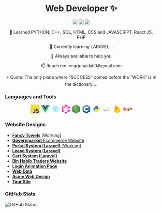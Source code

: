 <p align="center">
  <h1 align="center">Web Developer ✨</h1>
</p>
<p align="center">
  <a href="https://twitter.com/junaidali113"><img src="https://img.shields.io/badge/twitter-%231DA1F2.svg?&style=for-the-badge&logo=twitter&logoColor=white" height="25"></a>
  <a href="https://www.linkedin.com/in/junaidali113/"><img src="https://img.shields.io/badge/linkedin-%230077B5.svg?&style=for-the-badge&logo=linkedin&logoColor=white" height="25"></a>
  <a href="https://www.instagram.com/engr.junaid.ali/"><img src="https://img.shields.io/badge/instagram-%23E4405F.svg?&style=for-the-badge&logo=instagram&logoColor=white" height="25"></a>
</p>

<p align="center">👯 Learned PYTHON, C++, SQL, HTML, CSS and JAVASCRIPT, React JS, PHP</p>
<p align="center">🌱 Currently learning LARAVEL...</p>
<p align="center">💬 Always available to help you</p>
<p align="center">📫 Reach me: engrjunaidali0@gmail.com</p>
<p align="center">⚡ Quote: The only place where "SUCCESS" comes before the "WORK" is in the dictionary!...</p>

### Languages and Tools
<p align="center">
  <img height="30" src="https://raw.githubusercontent.com/github/explore/80688e429a7d4ef2fca1e82350fe8e3517d3494d/topics/javascript/javascript.png">
  <img height="30" src="https://raw.githubusercontent.com/github/explore/80688e429a7d4ef2fca1e82350fe8e3517d3494d/topics/vue/vue.png">
  <img height="30" src="https://raw.githubusercontent.com/github/explore/80688e429a7d4ef2fca1e82350fe8e3517d3494d/topics/react/react.png">
  <img height="30" src="https://raw.githubusercontent.com/github/explore/5c058a388828bb5fde0bcafd4bc867b5bb3f26f3/topics/graphql/graphql.png">
  <img height="30" src="https://raw.githubusercontent.com/github/explore/80688e429a7d4ef2fca1e82350fe8e3517d3494d/topics/nodejs/nodejs.png">
  <img height="30" src="https://raw.githubusercontent.com/github/explore/80688e429a7d4ef2fca1e82350fe8e3517d3494d/topics/cpp/cpp.png">
  <img height="30" src="https://raw.githubusercontent.com/github/explore/80688e429a7d4ef2fca1e82350fe8e3517d3494d/topics/python/python.png">
  <img height="30" src="https://raw.githubusercontent.com/github/explore/80688e429a7d4ef2fca1e82350fe8e3517d3494d/topics/mysql/mysql.png">
  <img height="30" src="https://raw.githubusercontent.com/github/explore/80688e429a7d4ef2fca1e82350fe8e3517d3494d/topics/firebase/firebase.png">
  <img height="30" src="https://raw.githubusercontent.com/github/explore/80688e429a7d4ef2fca1e82350fe8e3517d3494d/topics/git/git.png">
</p>

### Website Designs
<ul>
  <li><a href="https://fancytowels.junaidali.me"><strong>Fancy Towels</strong></a> [Working]</li>
  <li><a href="governmarket.com"><strong>Governmarket</strong> Ecommerce Website</a></li>
  <li><a href="#"><strong>Portal System (Laravel)</strong> [Working]</a></li>
  <li><a href="#"><strong>Lease System (Laravel)</strong></a></li>
  <li><a href="#"><strong>Cart System (Laravel)</strong></a></li>
  <li><a href="https://binhabibtraders.com"><strong>Bin Habib Traders Website</strong></a></li>
  <li><a href="https://engrjunaidali.github.io/loginAnimation.github.io"><strong>Login Animation Page</strong></a></li>
  <li><a href="https://engrjunaidali.github.io/webdata.github.io"><strong>Web Data</strong></a></li>
  <li><a href="https://engrjunaidali.github.io/AcmeWebDesign.github.io/"><strong>Acme Web Design</strong></a></li>
  <li><a href="https://engrjunaidali.github.io/TourSite.github.io/"><strong>Tour Site</strong></a></li>
</ul>

### GitHub Stats
![GitHub Status](https://github-readme-stats.vercel.app/api?username=engrjunaidali&&show_icons=true&theme=tokyonight)

<!--
**junaidali1/junaidali1** is a ✨ _special_ ✨ repository because its `README.md` (this file) appears on your GitHub profile.
[![Top Langs](https://github-readme-stats.vercel.app/api/top-langs/?username=engrjunaidali&theme=shades-of-purple&langs_count=8)](https://github.com/junaidali1/github-readme-stats)
-->
